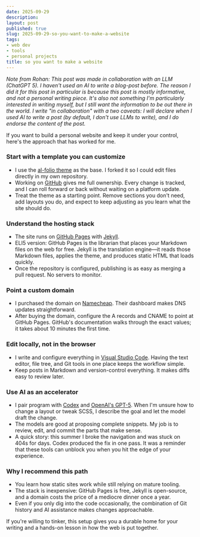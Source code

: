 ```yaml
---
date: 2025-09-29
description:
layout: post
published: true
slug: 2025-09-29-so-you-want-to-make-a-website
tags:
- web dev
- tools
- personal projects
title: so you want to make a website
---
```


*Note from Rohan: This post was made in collaboration with an LLM (ChatGPT 5). I haven't used an AI to write a blog-post before. The reason I did it for this post in particular is because this post is mostly informative, and not a personal writing piece. It's also not something I'm particularly interested in writing myself, but I still want the information to be out there in the world. I write "in collaboration" with a two caveats: I will declare when I used AI to write a post (by default, I don't use LLMs to write), and I do endorse the content of the post.*

If you want to build a personal website and keep it under your control, here's the approach that has worked for me.

### Start with a template you can customize
- I use the [al-folio theme](https://github.com/alshedivat/al-folio) as the base. I forked it so I could edit files directly in my own repository.
- Working on [GitHub](https://github.com/) gives me full ownership. Every change is tracked, and I can roll forward or back without waiting on a platform update.
- Treat the theme as a starting point. Remove sections you don't need, add layouts you do, and expect to keep adjusting as you learn what the site should do.

### Understand the hosting stack
- The site runs on [GitHub Pages](https://pages.github.com/) with [Jekyll](https://jekyllrb.com/).
- ELI5 version: GitHub Pages is the librarian that places your Markdown files on the web for free. Jekyll is the translation engine—it reads those Markdown files, applies the theme, and produces static HTML that loads quickly.
- Once the repository is configured, publishing is as easy as merging a pull request. No servers to monitor.

### Point a custom domain
- I purchased the domain on [Namecheap](https://www.namecheap.com/). Their dashboard makes DNS updates straightforward.
- After buying the domain, configure the A records and CNAME to point at GitHub Pages. GitHub's documentation walks through the exact values; it takes about 10 minutes the first time.

### Edit locally, not in the browser
- I write and configure everything in [Visual Studio Code](https://code.visualstudio.com/). Having the text editor, file tree, and Git tools in one place keeps the workflow simple.
- Keep posts in Markdown and version-control everything. It makes diffs easy to review later.

### Use AI as an accelerator
- I pair program with [Codex](https://openai.com/blog/openai-codex) and [OpenAI's GPT-5](https://openai.com/). When I'm unsure how to change a layout or tweak SCSS, I describe the goal and let the model draft the change.
- The models are good at proposing complete snippets. My job is to review, edit, and commit the parts that make sense.
- A quick story: this summer I broke the navigation and was stuck on 404s for days. Codex produced the fix in one pass. It was a reminder that these tools can unblock you when you hit the edge of your experience.

### Why I recommend this path
- You learn how static sites work while still relying on mature tooling.
- The stack is inexpensive: GitHub Pages is free, Jekyll is open-source, and a domain costs the price of a mediocre dinner once a year.
- Even if you only dig into the code occasionally, the combination of Git history and AI assistance makes changes approachable.

If you're willing to tinker, this setup gives you a durable home for your writing and a hands-on lesson in how the web is put together.
